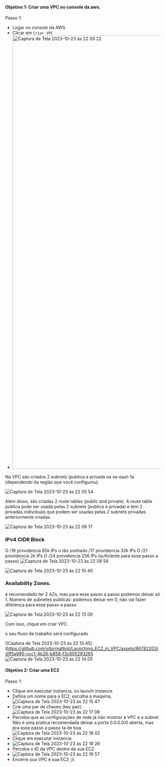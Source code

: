 #### Objetivo 1: Criar uma VPC no console da aws.

Passo 1: 
* Logar no console da AWS
* Clicar em `Criar VPC`
* <img width="1399" alt="Captura de Tela 2023-10-23 às 22 03 22" src="https://github.com/vitormattioli/Launching_EC2_in_VPC/assets/86782203/b863bd82-c79e-4ca8-9d2c-297e3ff6dbbf">

Na VPC são criados 2 subnets (publica e privada na sa-east-1a (dependendo da região que você configurou).

![Captura de Tela 2023-10-23 às 22 05 54](https://github.com/vitormattioli/Launching_EC2_in_VPC/assets/86782203/0fcff6b5-a344-42bc-ad20-8b19acec0606)

Além disso, são criadas 2 route tables (public and private). A route table publica pode ser usada pelas 2 subnets (publica e privada) e tem 2 privadas individuais que podem ser usadas pelas 2 subnets privadas anteriormente criadas.

![Captura de Tela 2023-10-23 às 22 06 17](https://github.com/vitormattioli/Launching_EC2_in_VPC/assets/86782203/374fc226-0f95-4424-a89c-b4789fa0e2f0)

### IPv4 CIDR Block

O /16 providencia 65k IPs
o tão sonhado /17 providencia 32k IPs
O /21 providencia 2k IPs
O /24 providencia 256 IPs (suficiente para esse passo a passo)
![Captura de Tela 2023-10-23 às 22 08 58](https://github.com/vitormattioli/Launching_EC2_in_VPC/assets/86782203/b495d1a7-cfac-4034-b08c-a8165939ac66)

![Captura de Tela 2023-10-23 às 22 10 46](https://github.com/vitormattioli/Launching_EC2_in_VPC/assets/86782203/5c16f5dc-6162-450d-bd82-438b51ca7183)


### Availability Zones.
é recomendado ter 2 AZs, mas para esse passo a passo podemos deixar só 1.
Numero de subnetes publicas: podemos deixar em 0, não vai fazer diferença para esse passo a passo.

![Captura de Tela 2023-10-23 às 22 13 09](https://github.com/vitormattioli/Launching_EC2_in_VPC/assets/86782203/e5fe38da-9d5e-45cf-9e76-3997b3593d49)


Com isso, clique em criar VPC.

o seu fluxo de trabalho será configurado

![Captura de Tela 2023-10-23 às 22 13 45](https://github.com/vitormattioli/Launching_EC2_in_VPC/assets/86782203/d1f5a990-ccc1-4b26-b858-f3c605293265
![Captura de Tela 2023-10-23 às 22 14 05](https://github.com/vitormattioli/Launching_EC2_in_VPC/assets/86782203/d11ed3b4-0fc4-4e94-aba9-a534f5a07e82)


#### Objetivo 2: Criar uma EC2

Passo 1:

* Clique em executar instancia, ou launch instance
* Defina um nome para a EC2, escolha a maquina, 
![Captura de Tela 2023-10-23 às 22 15 47](https://github.com/vitormattioli/Launching_EC2_in_VPC/assets/86782203/fd6b9fdc-29bc-41c5-9b8f-4ed90abea4df)
* Crie uma par de chaves (key pair)
  ![Captura de Tela 2023-10-23 às 22 17 08](https://github.com/vitormattioli/Launching_EC2_in_VPC/assets/86782203/64b647da-070e-4764-9b18-d25b1a273c67)
* Perceba que as configurações de rede já irão mostrar a VPC e a subnet
  Não é uma pratica recomendada deixar a porta 0.0.0.0/0 aberta, mas pra esse passo a passo ta de boa
![Captura de Tela 2023-10-23 às 22 18 02](https://github.com/vitormattioli/Launching_EC2_in_VPC/assets/86782203/3269cb55-e2a1-415f-8233-cbcc454abf1d)
* Clique em executar instancia
* ![Captura de Tela 2023-10-23 às 22 19 26](https://github.com/vitormattioli/Launching_EC2_in_VPC/assets/86782203/d2ed789f-8fbf-4179-9156-1191068b3f03)
* Perceba o ID da VPC dentro da sua EC2
* ![Captura de Tela 2023-10-23 às 22 19 57](https://github.com/vitormattioli/Launching_EC2_in_VPC/assets/86782203/3cc0a945-d60d-4159-9d1f-fa093a992cea)
* Encerre sua VPC e sua EC2 ;)\





